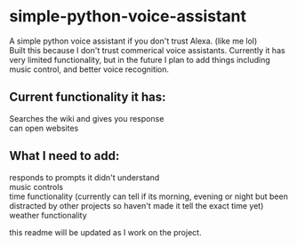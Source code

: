 # simple-python-voice-assistant
A simple python voice assistant if you don't trust Alexa. (like me lol) <br>
Built this because I don't trust commerical voice assistants. Currently it has very limited functionality, but in the future I plan to add things including music control, and better voice recognition. <br>
<h2>Current functionality it has:</h2>
Searches the wiki and gives you response <br>
can open websites <br>

 <h2>What I need to add: </h2>
responds to prompts it didn't understand <br>
music controls <br>
time functionality (currently can tell if its morning, evening or night but been distracted by other projects so haven't made it tell the exact time yet) <br>
weather functionality <br>


this readme will be updated as I work on the project. 
